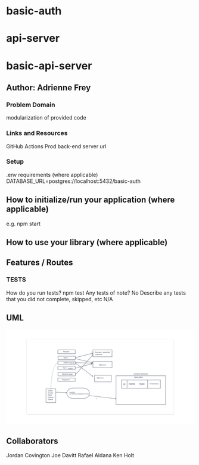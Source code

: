 # basic-auth

# api-server

# basic-api-server

## Author: Adrienne Frey
### Problem Domain
 modularization of provided code

### Links and Resources
GitHub Actions 
Prod back-end server url

### Setup
.env requirements (where applicable)
DATABASE_URL=postgres://localhost:5432/basic-auth

## How to initialize/run your application (where applicable)
e.g. npm start

## How to use your library (where applicable)

## Features / Routes

### TESTS

How do you run tests? npm test
Any tests of note? No
Describe any tests that you did not complete, skipped, etc N/A

## UML

![Lab 6](./assets/lab6.png)

## Collaborators

Jordan Covington 
Joe Davitt
Rafael Aldana
Ken Holt